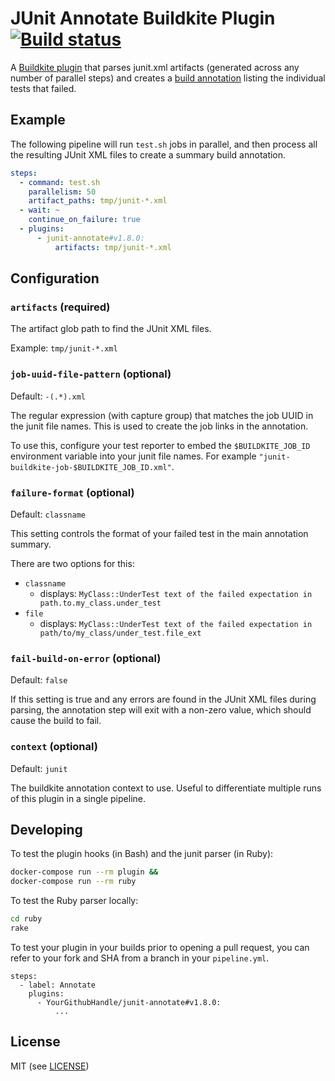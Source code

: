 # JUnit Annotate Buildkite Plugin [![Build status](https://badge.buildkite.com/e57701b1037f2c77d0b3f2e4901559ed2e8f131119cd7806ad.svg?branch=master)](https://buildkite.com/buildkite/plugins-junit-annotate)

A [Buildkite plugin](https://buildkite.com/docs/agent/v3/plugins) that parses junit.xml artifacts (generated across any number of parallel steps) and creates a [build annotation](https://buildkite.com/docs/agent/v3/cli-annotate) listing the individual tests that failed.

## Example

The following pipeline will run `test.sh` jobs in parallel, and then process all the resulting JUnit XML files to create a summary build annotation.

```yml
steps:
  - command: test.sh
    parallelism: 50
    artifact_paths: tmp/junit-*.xml
  - wait: ~
    continue_on_failure: true
  - plugins:
      - junit-annotate#v1.8.0:
          artifacts: tmp/junit-*.xml
```

## Configuration

### `artifacts` (required)

The artifact glob path to find the JUnit XML files.

Example: `tmp/junit-*.xml`

### `job-uuid-file-pattern` (optional)
Default: `-(.*).xml`

The regular expression (with capture group) that matches the job UUID in the junit file names. This is used to create the job links in the annotation.

To use this, configure your test reporter to embed the `$BUILDKITE_JOB_ID` environment variable into your junit file names. For example `"junit-buildkite-job-$BUILDKITE_JOB_ID.xml"`.

### `failure-format` (optional)
Default: `classname`

This setting controls the format of your failed test in the main annotation summary.

There are two options for this:
* `classname`
  * displays: `MyClass::UnderTest text of the failed expectation in path.to.my_class.under_test`
* `file`
  * displays: `MyClass::UnderTest text of the failed expectation in path/to/my_class/under_test.file_ext`

### `fail-build-on-error` (optional)  
Default: `false`

If this setting is true and any errors are found in the JUnit XML files during
parsing, the annotation step will exit with a non-zero value, which should cause 
the build to fail.

### `context` (optional)
Default: `junit`

The buildkite annotation context to use. Useful to differentiate multiple runs of this plugin in a single pipeline.

## Developing

To test the plugin hooks (in Bash) and the junit parser (in Ruby):

```bash
docker-compose run --rm plugin &&
docker-compose run --rm ruby
```

To test the Ruby parser locally:

```bash
cd ruby
rake
```

To test your plugin in your builds prior to opening a pull request, you can refer to your fork and SHA from a branch in your `pipeline.yml`.

```
steps:
  - label: Annotate
    plugins:
      - YourGithubHandle/junit-annotate#v1.8.0:
          ...
```

## License

MIT (see [LICENSE](LICENSE))
